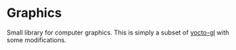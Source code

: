 # Graphics
Small library for computer graphics. This is simply a subset of [yocto-gl](https://github.com/xelatihy/yocto-gl) with some modifications.